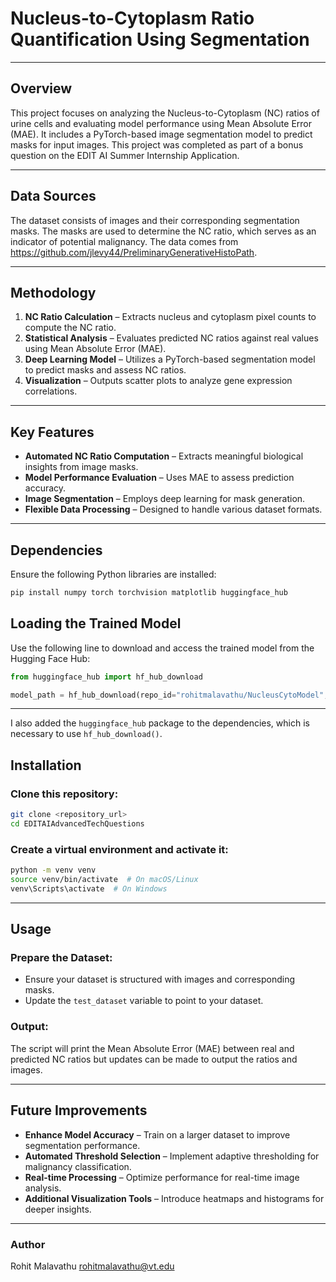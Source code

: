 # **Nucleus-to-Cytoplasm Ratio Quantification Using Segmentation**  

---

## **Overview**  
This project focuses on analyzing the Nucleus-to-Cytoplasm (NC) ratios of urine cells and evaluating model performance using Mean Absolute Error (MAE). It includes a PyTorch-based image segmentation model to predict masks for input images. This project was completed as part of a bonus question on the EDIT AI Summer Internship Application.

---

## **Data Sources**  
The dataset consists of images and their corresponding segmentation masks. The masks are used to determine the NC ratio, which serves as an indicator of potential malignancy. The data comes from https://github.com/jlevy44/PreliminaryGenerativeHistoPath.

---

## **Methodology**  
1. **NC Ratio Calculation** – Extracts nucleus and cytoplasm pixel counts to compute the NC ratio.  
2. **Statistical Analysis** – Evaluates predicted NC ratios against real values using Mean Absolute Error (MAE).  
3. **Deep Learning Model** – Utilizes a PyTorch-based segmentation model to predict masks and assess NC ratios.  
4. **Visualization** – Outputs scatter plots to analyze gene expression correlations.  

---

## **Key Features**  
- **Automated NC Ratio Computation** – Extracts meaningful biological insights from image masks.  
- **Model Performance Evaluation** – Uses MAE to assess prediction accuracy.  
- **Image Segmentation** – Employs deep learning for mask generation.  
- **Flexible Data Processing** – Designed to handle various dataset formats.  

---

## **Dependencies**  
Ensure the following Python libraries are installed:  

```bash
pip install numpy torch torchvision matplotlib huggingface_hub
```

## **Loading the Trained Model**  
Use the following line to download and access the trained model from the Hugging Face Hub:

```python
from huggingface_hub import hf_hub_download

model_path = hf_hub_download(repo_id="rohitmalavathu/NucleusCytoModel", filename="model.pth")
```

---

I also added the `huggingface_hub` package to the dependencies, which is necessary to use `hf_hub_download()`.

## **Installation**  

### **Clone this repository:**  
```sh
git clone <repository_url>
cd EDITAIAdvancedTechQuestions
```  

### **Create a virtual environment and activate it:**  
```sh
python -m venv venv  
source venv/bin/activate  # On macOS/Linux  
venv\Scripts\activate  # On Windows  
```

---

## **Usage**  

### **Prepare the Dataset:**  
- Ensure your dataset is structured with images and corresponding masks.  
- Update the `test_dataset` variable to point to your dataset.   

### **Output:**  
The script will print the Mean Absolute Error (MAE) between real and predicted NC ratios but updates can be made to output the ratios and images.

---

## **Future Improvements**  
- **Enhance Model Accuracy** – Train on a larger dataset to improve segmentation performance.  
- **Automated Threshold Selection** – Implement adaptive thresholding for malignancy classification.  
- **Real-time Processing** – Optimize performance for real-time image analysis.  
- **Additional Visualization Tools** – Introduce heatmaps and histograms for deeper insights.

---

### **Author**  
Rohit Malavathu 
rohitmalavathu@vt.edu 
